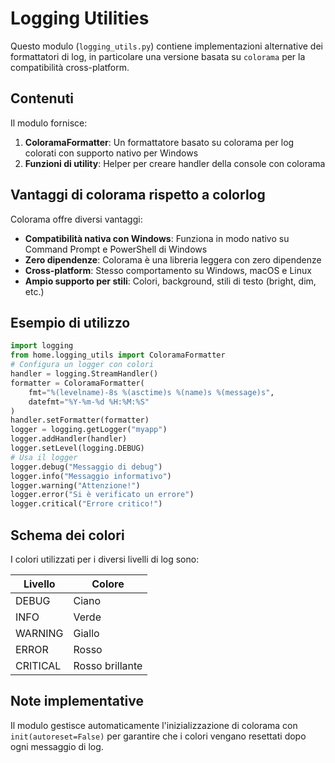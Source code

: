 # Logging Utilities

Questo modulo (`logging_utils.py`) contiene implementazioni alternative dei formattatori di log, in
particolare una versione basata su `colorama` per la compatibilità cross-platform.

## Contenuti

Il modulo fornisce:

1. **ColoramaFormatter**: Un formattatore basato su colorama per log colorati con supporto nativo
   per Windows
2. **Funzioni di utility**: Helper per creare handler della console con colorama

## Vantaggi di colorama rispetto a colorlog

Colorama offre diversi vantaggi:

- **Compatibilità nativa con Windows**: Funziona in modo nativo su Command Prompt e PowerShell di
  Windows
- **Zero dipendenze**: Colorama è una libreria leggera con zero dipendenze
- **Cross-platform**: Stesso comportamento su Windows, macOS e Linux
- **Ampio supporto per stili**: Colori, background, stili di testo (bright, dim, etc.)

## Esempio di utilizzo

```python
import logging
from home.logging_utils import ColoramaFormatter
# Configura un logger con colori
handler = logging.StreamHandler()
formatter = ColoramaFormatter(
    fmt="%(levelname)-8s %(asctime)s %(name)s %(message)s",
    datefmt="%Y-%m-%d %H:%M:%S"
)
handler.setFormatter(formatter)
logger = logging.getLogger("myapp")
logger.addHandler(handler)
logger.setLevel(logging.DEBUG)
# Usa il logger
logger.debug("Messaggio di debug")
logger.info("Messaggio informativo")
logger.warning("Attenzione!")
logger.error("Si è verificato un errore")
logger.critical("Errore critico!")
```

## Schema dei colori

I colori utilizzati per i diversi livelli di log sono:

| Livello  | Colore          |
| -------- | --------------- |
| DEBUG    | Ciano           |
| INFO     | Verde           |
| WARNING  | Giallo          |
| ERROR    | Rosso           |
| CRITICAL | Rosso brillante |

## Note implementative

Il modulo gestisce automaticamente l'inizializzazione di colorama con `init(autoreset=False)` per
garantire che i colori vengano resettati dopo ogni messaggio di log.
